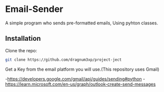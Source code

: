 # Email-Sender

A simple program who sends pre-formatted emails, Using pyhton classes.


## Installation
Clone the repo:
   ```bash
   git clone https://github.com/dragnum3xp/project-ject
   ```

Get a Key from the email platform you will use.(This repository uses Gmail)

-https://developers.google.com/gmail/api/guides/sending#python
-https://learn.microsoft.com/en-us/graph/outlook-create-send-messages
